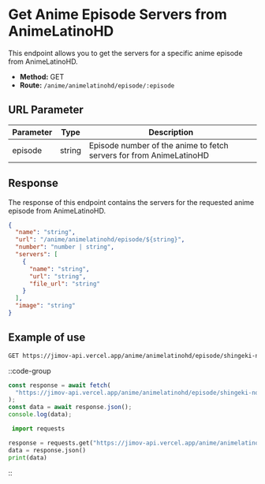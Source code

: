 # Get Anime Episode Servers from AnimeLatinoHD

This endpoint allows you to get the servers for a specific anime episode from AnimeLatinoHD.

- **Method:** GET
- **Route:** `/anime/animelatinohd/episode/:episode`

## URL Parameter

| Parameter | Type   | Description                                                         |
| --------- | ------ | ------------------------------------------------------------------- |
| episode   | string | Episode number of the anime to fetch servers for from AnimeLatinoHD |

## Response

The response of this endpoint contains the servers for the requested anime episode from AnimeLatinoHD.

```json
{
  "name": "string",
  "url": "/anime/animelatinohd/episode/${string}",
  "number": "number | string",
  "servers": [
    {
      "name": "string",
      "url": "string",
      "file_url": "string"
    }
  ],
  "image": "string"
}
```

## Example of use

```bash
GET https://jimov-api.vercel.app/anime/animelatinohd/episode/shingeki-no-kyojin-3-12
```

::code-group

```javascript [JavaScript]
const response = await fetch(
  "https://jimov-api.vercel.app/anime/animelatinohd/episode/shingeki-no-kyojin-3-12"
);
const data = await response.json();
console.log(data);
```

```python [Python]
 import requests

response = requests.get("https://jimov-api.vercel.app/anime/animelatinohd/episode/shingeki-no-kyojin-3-12")
data = response.json()
print(data)
```

::

